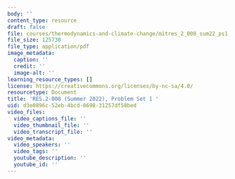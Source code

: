 ```yaml
---
body: ''
content_type: resource
draft: false
file: courses/thermodynamics-and-climate-change/mitres_2_008_sum22_ps1.pdf
file_size: 125730
file_type: application/pdf
image_metadata:
  caption: ''
  credit: ''
  image-alt: ''
learning_resource_types: []
license: https://creativecommons.org/licenses/by-nc-sa/4.0/
resourcetype: Document
title: 'RES.2-008 (Summer 2022), Problem Set 1 '
uid: d3e0896c-52eb-4bcd-8698-31257df58bed
video_files:
  video_captions_file: ''
  video_thumbnail_file: ''
  video_transcript_file: ''
video_metadata:
  video_speakers: ''
  video_tags: ''
  youtube_description: ''
  youtube_id: ''
---
```

